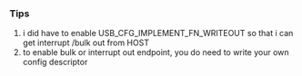 ### Tips

1. i did have to enable USB_CFG_IMPLEMENT_FN_WRITEOUT
so that i can get interrupt /bulk out from HOST
2. to enable bulk or interrupt out endpoint, you do need to write your own config descriptor
